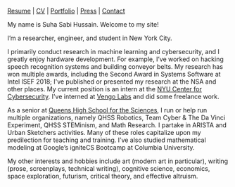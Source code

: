 
[Resume](https://sshussain.me/SH_Resume.pdf) | [CV](https://sshussain.me/SH_CV.pdf) | [Portfolio](suhacker1.github.io/portfolio) | [Press](suhacker1.github.io/press) | [Contact](suhacker1.github.io/contact)

My name is Suha Sabi Hussain. Welcome to my site!

I’m a researcher, engineer, and student in New York City. 

I primarily conduct research in machine learning and cybersecurity, and I greatly enjoy hardware development. For example, I’ve worked on hacking speech recognition systems and building conveyor belts. My research has won multiple awards, including the Second Award in Systems Software at Intel ISEF 2018; I've published or presented my research at the NSA and other places. My current position is an intern at the [NYU Center for Cybersecurity](http://cyber.nyu.edu/). I've interned at [Vengo Labs](https://vengolabs.com/) and did some freelance work. 

As a senior at [Queens High School for the Sciences](http://www.qhss.org/), I run or help run multiple organizations, namely QHSS Robotics, Team Cyber & The Da Vinci Experiment, QHSS STEMinism, and Math Research. I partake in ARISTA and Urban Sketchers activities. Many of these roles capitalize upon my predilection for teaching and training. I’ve also studied mathematical modeling at Google’s igniteCS Bootcamp at Columbia University. 

My other interests and hobbies include art (modern art in particular), writing (prose, screenplays, technical writing), cognitive science, economics, space exploration, futurism, critical theory, and effective altruism. 
